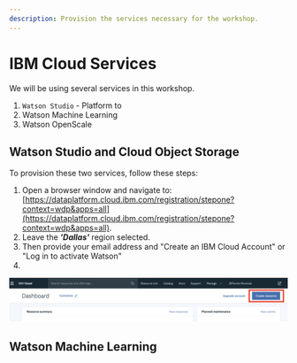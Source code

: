 ```yaml
---
description: Provision the services necessary for the workshop.
---
```


# IBM Cloud Services

We will be using several services in this workshop.   
1. `Watson Studio` - Platform to  
2. Watson Machine Learning  
3. Watson OpenScale

## Watson Studio and Cloud Object Storage

To provision these two services, follow these steps:

1. Open a browser window and navigate to: [https://dataplatform.cloud.ibm.com/registration/stepone?context=wdp&apps=all](https://dataplatform.cloud.ibm.com/registration/stepone?context=wdp&apps=all). 
2. Leave the _**'Dallas'**_  region selected.
3. Then provide your email address and "Create an IBM Cloud Account" or "Log in to activate Watson"
4. 
![](../.gitbook/assets/screen-shot-2019-10-26-at-10.05.48-pm.png)

## Watson Machine Learning



